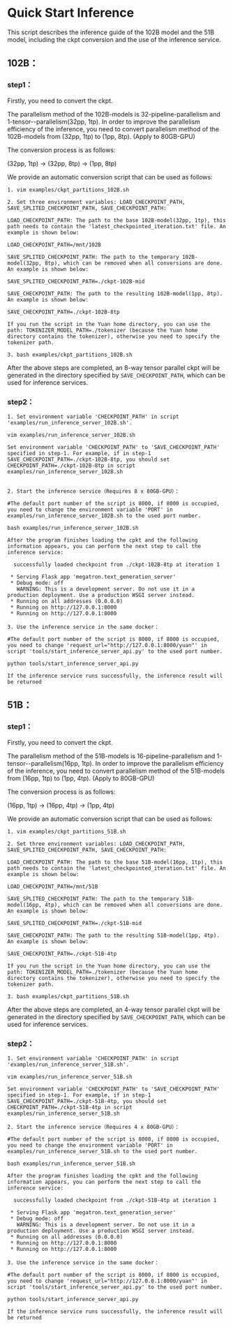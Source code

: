 # Quick Start Inference

This script describes the inference guide of the 102B model and the 51B model, including the ckpt conversion and the use of the inference service.

## 102B：

### step1：

Firstly, you need to convert the ckpt.

The parallelism method of the 102B-models is 32-pipeline-parallelism and 1-tensor--parallelism(32pp, 1tp). In order to improve the parallelism efficiency of the inference, you need to convert parallelism method of the 102B-models from  (32pp, 1tp) to (1pp, 8tp). (Apply to 80GB-GPU)

The conversion process is as follows:

(32pp, 1tp) -> (32pp, 8tp) -> (1pp, 8tp)

We provide an automatic conversion script that can be used as follows:

```
1. vim examples/ckpt_partitions_102B.sh

2. Set three environment variables: LOAD_CHECKPOINT_PATH, SAVE_SPLITED_CHECKPOINT_PATH, SAVE_CHECKPOINT_PATH:

LOAD_CHECKPOINT_PATH: The path to the base 102B-model(32pp, 1tp), this path needs to contain the 'latest_checkpointed_iteration.txt' file. An example is shown below:

LOAD_CHECKPOINT_PATH=/mnt/102B

SAVE_SPLITED_CHECKPOINT_PATH: The path to the temporary 102B-model(32pp, 8tp), which can be removed when all conversions are done. An example is shown below:

SAVE_SPLITED_CHECKPOINT_PATH=./ckpt-102B-mid

SAVE_CHECKPOINT_PATH: The path to the resulting 102B-model(1pp, 8tp). An example is shown below:

SAVE_CHECKPOINT_PATH=./ckpt-102B-8tp

If you run the script in the Yuan home directory, you can use the path: TOKENIZER_MODEL_PATH=./tokenizer (because the Yuan home directory contains the tokenizer), otherwise you need to specify the tokenizer path.

3. bash examples/ckpt_partitions_102B.sh
```

After the above steps are completed, an 8-way tensor parallel ckpt will be generated in the directory specified by `SAVE_CHECKPOINT_PATH`, which can be used for inference services.

### step2：

```
1. Set environment variable 'CHECKPOINT_PATH' in script 'examples/run_inference_server_102B.sh'.

vim examples/run_inference_server_102B.sh

Set environment variable 'CHECKPOINT_PATH' to 'SAVE_CHECKPOINT_PATH' specified in step-1. For example, if in step-1 SAVE_CHECKPOINT_PATH=./ckpt-102B-8tp, you should set CHECKPOINT_PATH=./ckpt-102B-8tp in script examples/run_inference_server_102B.sh


2. Start the inference service（Requires 8 x 80GB-GPU）：

#The default port number of the script is 8000, if 8000 is occupied, you need to change the environment variable 'PORT' in examples/run_inference_server_102B.sh to the used port number.

bash examples/run_inference_server_102B.sh

After the program finishes loading the cpkt and the following information appears, you can perform the next step to call the inference service:

  successfully loaded checkpoint from ./ckpt-102B-8tp at iteration 1

 * Serving Flask app 'megatron.text_generation_server'
 * Debug mode: off
   WARNING: This is a development server. Do not use it in a production deployment. Use a production WSGI server instead.
 * Running on all addresses (0.0.0.0)
 * Running on http://127.0.0.1:8000
 * Running on http://127.0.0.1:8000

3. Use the inference service in the same docker：

#The default port number of the script is 8000, if 8000 is occupied, you need to change 'request_url="http://127.0.0.1:8000/yuan"' in script 'tools/start_inference_server_api.py' to the used port number.

python tools/start_inference_server_api.py

If the inference service runs successfully, the inference result will be returned
```


## 51B：

### step1：

Firstly, you need to convert the ckpt.

The parallelism method of the 51B-models is 16-pipeline-parallelism and 1-tensor--parallelism(16pp, 1tp). In order to improve the parallelism efficiency of the inference, you need to convert parallelism method of the 51B-models from  (16pp, 1tp) to (1pp, 4tp). (Apply to 80GB-GPU)

The conversion process is as follows:

(16pp, 1tp) -> (16pp, 4tp) -> (1pp, 4tp)

We provide an automatic conversion script that can be used as follows:

```
1. vim examples/ckpt_partitions_51B.sh

2. Set three environment variables: LOAD_CHECKPOINT_PATH, SAVE_SPLITED_CHECKPOINT_PATH, SAVE_CHECKPOINT_PATH:

LOAD_CHECKPOINT_PATH: The path to the base 51B-model(16pp, 1tp), this path needs to contain the 'latest_checkpointed_iteration.txt' file. An example is shown below:

LOAD_CHECKPOINT_PATH=/mnt/51B

SAVE_SPLITED_CHECKPOINT_PATH: The path to the temporary 51B-model(16pp, 4tp), which can be removed when all conversions are done. An example is shown below:

SAVE_SPLITED_CHECKPOINT_PATH=./ckpt-51B-mid

SAVE_CHECKPOINT_PATH: The path to the resulting 51B-model(1pp, 4tp). An example is shown below:

SAVE_CHECKPOINT_PATH=./ckpt-51B-4tp

If you run the script in the Yuan home directory, you can use the path: TOKENIZER_MODEL_PATH=./tokenizer (because the Yuan home directory contains the tokenizer), otherwise you need to specify the tokenizer path.

3. bash examples/ckpt_partitions_51B.sh
```

After the above steps are completed, an 4-way tensor parallel ckpt will be generated in the directory specified by `SAVE_CHECKPOINT_PATH`, which can be used for inference services.

### step2：

```
1. Set environment variable 'CHECKPOINT_PATH' in script 'examples/run_inference_server_51B.sh'.

vim examples/run_inference_server_51B.sh

Set environment variable 'CHECKPOINT_PATH' to 'SAVE_CHECKPOINT_PATH' specified in step-1. For example, if in step-1 SAVE_CHECKPOINT_PATH=./ckpt-51B-4tp, you should set CHECKPOINT_PATH=./ckpt-51B-4tp in script examples/run_inference_server_51B.sh

2. Start the inference service（Requires 4 x 80GB-GPU）：

#The default port number of the script is 8000, if 8000 is occupied, you need to change the environment variable 'PORT' in examples/run_inference_server_51B.sh to the used port number.

bash examples/run_inference_server_51B.sh

After the program finishes loading the cpkt and the following information appears, you can perform the next step to call the inference service:

  successfully loaded checkpoint from ./ckpt-51B-4tp at iteration 1

 * Serving Flask app 'megatron.text_generation_server'
 * Debug mode: off
   WARNING: This is a development server. Do not use it in a production deployment. Use a production WSGI server instead.
 * Running on all addresses (0.0.0.0)
 * Running on http://127.0.0.1:8000
 * Running on http://127.0.0.1:8000

3. Use the inference service in the same docker：

#The default port number of the script is 8000, if 8000 is occupied, you need to change 'request_url="http://127.0.0.1:8000/yuan"' in script 'tools/start_inference_server_api.py' to the used port number.

python tools/start_inference_server_api.py

If the inference service runs successfully, the inference result will be returned
```
